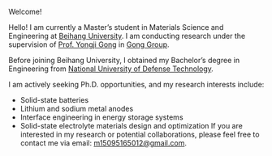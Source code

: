 
Welcome!

Hello! I am currently a Master’s student in Materials Science and Engineering at [Beihang University](https://www.buaa.edu.cn/). I am conducting research under the supervision of [Prof. Yongji Gong](https://scholar.google.com.hk/citations?user=QrStbPIAAAAJ&hl=zh-CN&oi=ao) in [Gong Group](https://www.buaamsegong.net/).

Before joining Beihang University, I obtained my Bachelor’s degree in Engineering from [National University of Defense Technology](https://www.nudt.edu.cn/).

I am actively seeking Ph.D. opportunities, and my research interests include:

- Solid-state batteries
- Lithium and sodium metal anodes
- Interface engineering in energy storage systems
- Solid-state electrolyte materials design and optimization
If you are interested in my research or potential collaborations, please feel free to contact me via email: [m15095165012@gmail.com](mailto:m15095165012@gmail.com).







